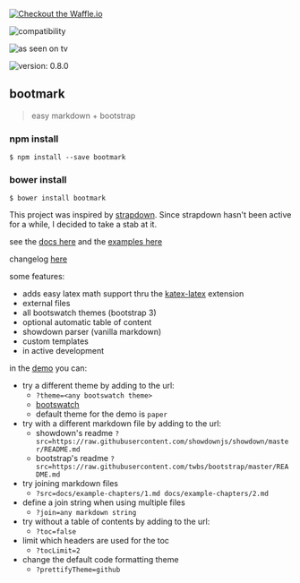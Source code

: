 [![Checkout the Waffle.io](https://badge.waffle.io/obedm503/bootmark.png?label=ready&title=Ready)](https://waffle.io/obedm503/bootmark)

![compatibility](http://forthebadge.com/images/badges/compatibility-club-penguin.svg)

![as seen on tv](http://forthebadge.com/images/badges/as-seen-on-tv.svg)

![version: 0.8.0](https://img.shields.io/badge/version-0.8.0-blue.svg?style=flat-square)

## bootmark

> easy markdown + bootstrap

### npm install
```
$ npm install --save bootmark
```

### bower install
```
$ bower install bootmark
```
This project was inspired by [strapdown](https://github.com/arturadib/strapdown/). Since strapdown hasn't been active for a while, I decided to take a stab at it.

see the [docs here](https://obedm503.github.io/bootmark/docs/) and the [examples here](https://obedm503.github.io/bootmark/docs/examples.html)

changelog [here](http://obedm503.github.io/bootmark/index.html?src=CHANGELOG.md)

some features:
- adds easy latex math support thru the [katex-latex](https://obedm503.github.io/katex-latex/) extension
- external files
- all bootswatch themes (bootstrap 3)
- optional automatic table of content
- showdown parser (vanilla markdown)
- custom templates
- in active development

in the [demo](https://obedm503.github.io/bootmark/) you can:
- try a different theme by adding to the url:
  - `?theme=<any bootswatch theme>`
  - [bootswatch](https://bootswatch.com)
  - default theme for the demo is `paper`
- try with a different markdown file by adding to the url:
  - showdown's readme `?src=https://raw.githubusercontent.com/showdownjs/showdown/master/README.md`
  - bootstrap's readme `?src=https://raw.githubusercontent.com/twbs/bootstrap/master/README.md`
- try joining markdown files
	- `?src=docs/example-chapters/1.md docs/example-chapters/2.md`
- define a join string when using multiple files
	- `?join=any markdown string`
- try without a table of contents by adding to the url:
  - `?toc=false`
- limit which headers are used for the toc
  - `?tocLimit=2`
- change the default code formatting theme
  - `?prettifyTheme=github`
